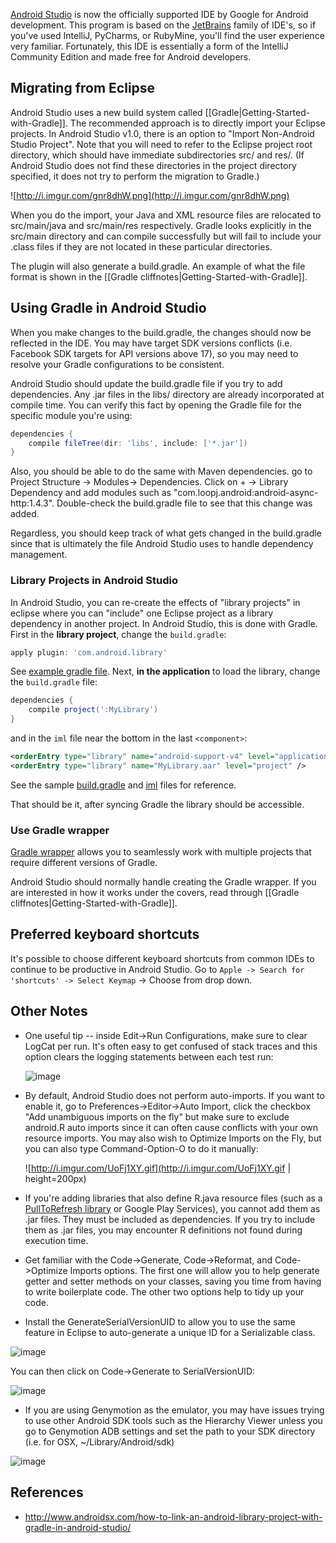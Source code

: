 [Android Studio](http://developer.android.com/sdk/installing/studio.html) is now the officially supported IDE by Google for Android development.  This program is based on the [JetBrains](http://jetbrains.com) family of IDE's, so if you've used IntelliJ, PyCharms, or RubyMine, you'll find the user experience very familiar.  Fortunately, this IDE is essentially a form of the IntelliJ Community Edition and made free for Android developers.

## Migrating from Eclipse

Android Studio uses a new build system called [[Gradle|Getting-Started-with-Gradle]].  The recommended approach is to directly import your Eclipse projects.  In Android Studio v1.0, there is an option to "Import Non-Android Studio Project".  Note that you will need to refer to the Eclipse project root directory, which should have immediate subdirectories src/ and res/.  (If Android Studio does not find these directories in the project directory specified, it does not try to perform the migration to Gradle.)

![http://i.imgur.com/gnr8dhW.png](http://i.imgur.com/gnr8dhW.png)

When you do the import, your Java and XML resource files are relocated to src/main/java and src/main/res respectively.  Gradle looks explicitly in the src/main directory and can compile successfully but will fail to include your .class files if they are not located in these particular directories.

The plugin will also generate a build.gradle.  An example of what the file format is shown in the [[Gradle cliffnotes|Getting-Started-with-Gradle]].

## Using Gradle in Android Studio

When you make changes to the build.gradle, the changes should now be reflected in the IDE.  You may have target SDK versions conflicts (i.e. Facebook SDK targets for API versions above 17), so you may need to resolve your Gradle configurations to be consistent.

Android Studio should update the build.gradle file if you try to add dependencies. Any .jar files in the libs/ directory are already incorporated at compile time.  You can verify this fact by opening the Gradle file for the specific module you're using:

```gradle
dependencies {
    compile fileTree(dir: 'libs', include: ['*.jar'])
}
```
Also, you should be able to do the same with Maven dependencies.  go to Project Structure -> Modules-> Dependencies. Click on + -> Library Dependency and add modules such as "com.loopj.android:android-async-http:1.4.3".   Double-check the build.gradle file to see that this change was added.

Regardless, you should keep track of what gets changed in the build.gradle since that is ultimately the file Android Studio uses to handle dependency management.

### Library Projects in Android Studio

In Android Studio, you can re-create the effects of "library projects" in eclipse where you can "include" one Eclipse project as a library dependency in another project. In Android Studio, this is done with Gradle. First in the **library project**, change the `build.gradle`:

```gradle
apply plugin: 'com.android.library'
```

See [example gradle file](https://github.com/androidsx/hello-android-studio/blob/master/MyLibrary/build.gradle). Next, **in the application** to load the library, change the `build.gradle` file:

```gradle
dependencies {
    compile project(':MyLibrary')
}
```

and in the `iml` file near the bottom in the last `<component>`:

```xml
<orderEntry type="library" name="android-support-v4" level="application" />
<orderEntry type="library" name="MyLibrary.aar" level="project" />
```

See the sample [build.gradle](https://github.com/androidsx/hello-android-studio/blob/master/HelloWorld/build.gradle) and [iml](https://github.com/androidsx/hello-android-studio/blob/master/HelloWorld/HelloWorld.iml#L70-L71) files for reference.

That should be it, after syncing Gradle the library should be accessible.

### Use Gradle wrapper

[Gradle wrapper](http://developer.android.com/sdk/installing/studio-build.html#gradleWrapper) allows you to seamlessly work with multiple projects that require different versions of Gradle. 

Android Studio should normally handle creating the Gradle wrapper.  If you are interested in how it works under the covers, read through [[Gradle cliffnotes|Getting-Started-with-Gradle]].

## Preferred keyboard shortcuts

It's possible to choose different keyboard shortcuts from common IDEs to continue to be productive in Android Studio. Go to `Apple -> Search for 'shortcuts' -> Select Keymap` -> Choose from drop down.

## Other Notes

* One useful tip -- inside Edit->Run Configurations, make sure to clear LogCat per
run.  It's often easy to get confused of stack traces and this option clears the logging statements between
each test run:

  ![image](https://f.cloud.github.com/assets/326857/1445221/6f620f78-421b-11e3-9708-df6185495289.png)

* By default, Android Studio does not perform auto-imports.  If you want to enable it, go to Preferences->Editor->Auto Import, click the checkbox "Add unambiguous imports on the fly" but make sure to exclude android.R auto imports since it can often cause conflicts with your own resource imports.  You may also wish to Optimize Imports on the Fly, but you can also type Command-Option-O to do it manually:

  ![http://i.imgur.com/UoFj1XY.gif](http://i.imgur.com/UoFj1XY.gif | height=200px)

* If you're adding libraries that also define R.java resource files (such as a [PullToRefresh library](http://guides.codepath.com/android/Implementing-Pull-to-Refresh) or Google Play Services), you cannot add them as .jar files.  They must be included as dependencies.  If you try to include them as .jar files, you may encounter R definitions not found during execution time.

* Get familiar with the Code->Generate, Code->Reformat, and Code->Optimize Imports options.  The first one will allow you to help generate getter and setter methods on your classes, saving you time from having to write boilerplate code.  The other two options help to tidy up your code.

* Install the GenerateSerialVersionUID to allow you to use the same feature in Eclipse to auto-generate a unique ID for a Serializable class.  

![image](https://cloud.githubusercontent.com/assets/326857/2773890/6abf6e7c-caa9-11e3-9077-b8c25fa0df25.png)

You can then click on Code->Generate to SerialVersionUID:

![image](https://cloud.githubusercontent.com/assets/326857/2773934/76540c56-caaa-11e3-928a-d9698c9c79d4.png)

* If you are using Genymotion as the emulator, you may have issues trying to use other Android SDK tools such as the Hierarchy Viewer unless you go to Genymotion ADB settings and set the path to your SDK directory (i.e. for OSX, ~/Library/Android/sdk)

![image](http://i.imgur.com/iGqP85B.png)

## References

* <http://www.androidsx.com/how-to-link-an-android-library-project-with-gradle-in-android-studio/>